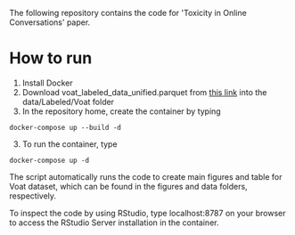 The following repository contains the code for 'Toxicity in Online Conversations' paper.

# How to run

1. Install Docker
2. Download voat_labeled_data_unified.parquet from [this link](https://osf.io/fq5dy/) into the data/Labeled/Voat folder
3. In the repository home, create the container by typing
```
docker-compose up --build -d
```
3. To run the container, type
```
docker-compose up -d
```

The script automatically runs the code to create main figures and table for Voat dataset, which can be found in the figures and data folders, respectively.

To inspect the code by using RStudio, type localhost:8787 on your browser to access the RStudio Server installation in the container.
